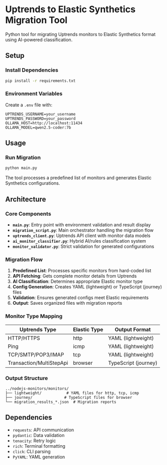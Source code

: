 # Uptrends to Elastic Synthetics Migration Tool

Python tool for migrating Uptrends monitors to Elastic Synthetics format using AI-powered classification.

## Setup

### Install Dependencies
```bash
pip install -r requirements.txt
```

### Environment Variables
Create a `.env` file with:
```
UPTRENDS_USERNAME=your_username
UPTRENDS_PASSWORD=your_password
OLLAMA_HOST=http://localhost:11434
OLLAMA_MODEL=qwen2.5-coder:7b
```

## Usage

### Run Migration
```bash
python main.py
```

The tool processes a predefined list of monitors and generates Elastic Synthetics configurations.

## Architecture

### Core Components

- **`main.py`**: Entry point with environment validation and result display
- **`migration_script.py`**: Main orchestrator handling the migration flow
- **`uptrends_client.py`**: Uptrends API client with monitor data models
- **`ai_monitor_classifier.py`**: Hybrid AI/rules classification system
- **`monitor_validator.py`**: Strict validation for generated configurations

### Migration Flow

1. **Predefined List**: Processes specific monitors from hard-coded list
2. **API Fetching**: Gets complete monitor details from Uptrends
3. **AI Classification**: Determines appropriate Elastic monitor type
4. **Config Generation**: Creates YAML (lightweight) or TypeScript (journey) files
5. **Validation**: Ensures generated configs meet Elastic requirements
6. **Output**: Saves organized files with migration reports

### Monitor Type Mapping

| Uptrends Type | Elastic Type | Output Format |
|---------------|--------------|---------------|
| HTTP/HTTPS | http | YAML (lightweight) |
| Ping | icmp | YAML (lightweight) |
| TCP/SMTP/POP3/IMAP | tcp | YAML (lightweight) |
| Transaction/MultiStepApi | browser | TypeScript (journey) |

### Output Structure
```
../nodejs-monitors/monitors/
├── lightweight/           # YAML files for http, tcp, icmp
├── journey/              # TypeScript files for browser  
└── migration_results_*.json  # Migration reports
```

## Dependencies

- `requests`: API communication
- `pydantic`: Data validation
- `tenacity`: Retry logic
- `rich`: Terminal formatting
- `click`: CLI parsing
- `PyYAML`: YAML generation